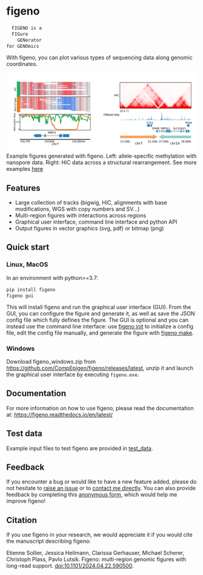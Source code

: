 # figeno

```
  FIGENO is a
  FIGure
    GENerator
for GENOmics
```
With figeno, you can plot various types of sequencing data along genomic coordinates.

![figeno](docs/content/images/figeno.png)
Example figures generated with figeno. Left: allele-specific methylation with nanopore data. Right: HiC data across a structural rearrangement. See more examples [here]()

## Features
- Large collection of tracks (bigwig, HiC, alignments with base modifications, WGS with copy numbers and SV…)
- Multi-region figures with interactions across regions
- Graphical user interface, command line interface and python API
- Output figures in vector graphics (svg, pdf) or bitmap (png)

## Quick start
### Linux, MacOS
In an environment with python>=3.7:
```
pip install figeno
figeno gui
```
This will install figeno and run the graphical user interface (GUI). From the GUI, you can configure the figure and generate it, as well as save the JSON config file which fully defines the figure. The GUI is optional and you can instead use the command line interface: use [figeno init](https://figeno.readthedocs.io/en/latest/content/usage.html#figeno-init) to initialize a config file, edit the config file manually, and generate the figure with [figeno make](https://figeno.readthedocs.io/en/latest/content/usage.html#figeno-make).

### Windows
Download figeno_windows.zip from https://github.com/CompEpigen/figeno/releases/latest, unzip it and launch the graphical user interface by executing `figeno.exe`.

## Documentation
For more information on how to use figeno, please read the documentation at: 
https://figeno.readthedocs.io/en/latest/

## Test data
Example input files to test figeno are provided in [test_data](https://github.com/CompEpigen/figeno/tree/main/test_data).

## Feedback
If you encounter a bug or would like to have a new feature added, please do not hesitate to [raise an issue](https://github.com/CompEpigen/figeno/issues/new) or to [contact me directly](https://www.dkfz.de/en/CanEpi/staff/kontakt/Sollier_Etienne.php). You can also provide feedback by completing this [anonymous form](https://forms.gle/xb9Ygk6zsJCJUQYm9), which would help me improve figeno!

## Citation
If you use figeno in your research, we would appreciate it if you would cite the manuscript describing figeno:

Etienne Sollier, Jessica Heilmann, Clarissa Gerhauser, Michael Scherer, Christoph Plass, Pavlo Lutsik. Figeno: multi-region genomic figures with long-read support. [doi:10.1101/2024.04.22.590500](https://doi.org/10.1101/2024.04.22.590500).

